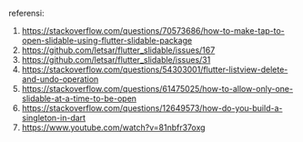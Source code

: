 referensi:
1. https://stackoverflow.com/questions/70573686/how-to-make-tap-to-open-slidable-using-flutter-slidable-package <br>
2. https://github.com/letsar/flutter_slidable/issues/167 <br>
3. https://github.com/letsar/flutter_slidable/issues/31 <br>
4. https://stackoverflow.com/questions/54303001/flutter-listview-delete-and-undo-operation <br>
5. https://stackoverflow.com/questions/61475025/how-to-allow-only-one-slidable-at-a-time-to-be-open <br>
6. https://stackoverflow.com/questions/12649573/how-do-you-build-a-singleton-in-dart <br>
7. https://www.youtube.com/watch?v=81nbfr37oxg <br>
